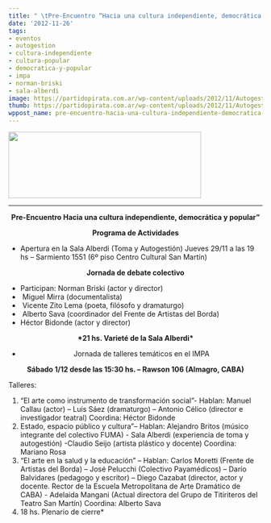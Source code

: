 ```yaml
---
title: " \tPre-Encuentro “Hacia una cultura independiente, democrática y popular”"
date: '2012-11-26'
tags:
- eventos
- autogestion
- cultura-independiente
- cultura-popular
- democratica-y-popular
- impa
- norman-briski
- sala-alberdi
image: https://partidopirata.com.ar/wp-content/uploads/2012/11/Autogestión.jpg
thumb: https://partidopirata.com.ar/wp-content/uploads/2012/11/Autogesti%C3%B3n-150x132.jpg
wppost_name: pre-encuentro-hacia-una-cultura-independiente-democratica-y-popular
---
```


<a href="https://partidopirata.com.ar/wp-content/uploads/2012/11/Autogestión.jpg"><img class="aligncenter size-full wp-image-7556" title="Autogestión" src="https://partidopirata.com.ar/wp-content/uploads/2012/11/Autogestión.jpg" alt="" width="382" height="132" /></a>

<hr />
<p style="text-align: center;"><strong>Pre-Encuentro Hacia una cultura independiente, democrática y popular”</strong></p>
<p style="text-align: center;"><strong>Programa de Actividades</strong></p>

<ul>
	<li>Apertura en la Sala Alberdi (Toma y Autogestión) Jueves 29/11 a las 19 hs – Sarmiento 1551 (6º piso Centro Cultural San Martín)</li>
</ul>
<p style="text-align: center;"><strong>Jornada de debate colectivo</strong></p>

<ul>
	<li>Participan: Norman Briski (actor y director)</li>
	<li> Miguel Mirra (documentalista)</li>
	<li> Vicente Zito Lema (poeta, filósofo y dramaturgo)</li>
	<li> Alberto Sava (coordinador del Frente de Artistas del Borda)</li>
	<li>Héctor Bidonde (actor y director)</li>
</ul>
<p style="text-align: center;"><strong>*21 hs. Varieté de la Sala Alberdi*</strong></p>

<ul>
	<li style="text-align: center;">Jornada de talleres temáticos en el IMPA</li>
</ul>
<p style="text-align: center;"><strong>Sábado 1/12 desde las 15:30 hs. – Rawson 106 (Almagro, CABA)</strong></p>
Talleres:
<ol>
	<li>“El arte como instrumento de transformación social”- Hablan: Manuel Callau (actor) – Luis Sáez (dramaturgo) – Antonio Célico (director e investigador teatral) Coordina: Héctor Bidonde</li>
	<li>Estado, espacio público y cultura”– Hablan: Alejandro Britos (músico integrante del colectivo FUMA) - Sala Alberdi (experiencia de toma y autogestión) -Claudio Seijo (artista plástico y docente) Coordina: Mariano Rosa</li>
	<li>“El arte en la salud y la educación” – Hablan: Carlos Moretti (Frente de Artistas del Borda) – José Pelucchi (Colectivo Payamédicos) – Darío Balvidares (pedagogo y escritor) – Diego Cazabat (director, actor y docente. Rector de la Escuela Metropolitana de Arte Dramático de CABA) - Adelaida Mangani (Actual directora del Grupo de Titiriteros del Teatro San Martín) Coordina: Alberto Sava</li>
	<li>18 hs. Plenario de cierre*</li>
</ol>
